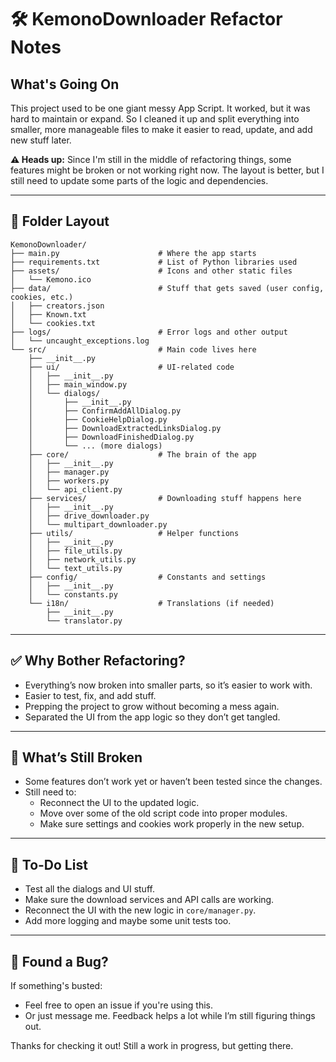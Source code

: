 # 🛠️ KemonoDownloader Refactor Notes

## What's Going On

This project used to be one giant messy App Script. It worked, but it was hard to maintain or expand. So I cleaned it up and split everything into smaller, more manageable files to make it easier to read, update, and add new stuff later.

**⚠️ Heads up:** Since I'm still in the middle of refactoring things, some features might be broken or not working right now. The layout is better, but I still need to update some parts of the logic and dependencies.

---

## 📁 Folder Layout

```
KemonoDownloader/
├── main.py                      # Where the app starts
├── requirements.txt             # List of Python libraries used
├── assets/                      # Icons and other static files
│   └── Kemono.ico
├── data/                        # Stuff that gets saved (user config, cookies, etc.)
│   ├── creators.json
│   ├── Known.txt
│   └── cookies.txt
├── logs/                        # Error logs and other output
│   └── uncaught_exceptions.log
└── src/                         # Main code lives here
    ├── __init__.py
    ├── ui/                      # UI-related code
    │   ├── __init__.py
    │   ├── main_window.py
    │   └── dialogs/
    │       ├── __init__.py
    │       ├── ConfirmAddAllDialog.py
    │       ├── CookieHelpDialog.py
    │       ├── DownloadExtractedLinksDialog.py
    │       ├── DownloadFinishedDialog.py
    │       └── ... (more dialogs)
    ├── core/                    # The brain of the app
    │   ├── __init__.py
    │   ├── manager.py
    │   ├── workers.py
    │   └── api_client.py
    ├── services/                # Downloading stuff happens here
    │   ├── __init__.py
    │   ├── drive_downloader.py
    │   └── multipart_downloader.py
    ├── utils/                   # Helper functions
    │   ├── __init__.py
    │   ├── file_utils.py
    │   ├── network_utils.py
    │   └── text_utils.py
    ├── config/                  # Constants and settings
    │   ├── __init__.py
    │   └── constants.py
    └── i18n/                    # Translations (if needed)
        ├── __init__.py
        └── translator.py
```

---

## ✅ Why Bother Refactoring?

- Everything’s now broken into smaller parts, so it’s easier to work with.
- Easier to test, fix, and add stuff.
- Prepping the project to grow without becoming a mess again.
- Separated the UI from the app logic so they don’t get tangled.

---

## 🚧 What’s Still Broken

- Some features don’t work yet or haven’t been tested since the changes.
- Still need to:
  - Reconnect the UI to the updated logic.
  - Move over some of the old script code into proper modules.
  - Make sure settings and cookies work properly in the new setup.

---

## 📌 To-Do List

- Test all the dialogs and UI stuff.
- Make sure the download services and API calls are working.
- Reconnect the UI with the new logic in `core/manager.py`.
- Add more logging and maybe some unit tests too.

---

## 🐞 Found a Bug?

If something's busted:

- Feel free to open an issue if you're using this.
- Or just message me. Feedback helps a lot while I’m still figuring things out.

Thanks for checking it out! Still a work in progress, but getting there.